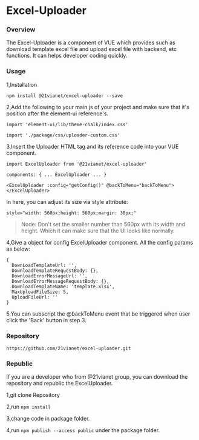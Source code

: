 # Excel-Uploader

### Overview
 The Excel-Uploader is a component of VUE which provides such as
 download template excel file and upload excel file with backend, etc functions.
 It can helps developer coding quickly.
 
### Usage

 1,Installation
 
` npm install @21vianet/excel-uploader --save `

 2,Add the following to your main.js of your project and 
 make sure that it's position after the element-ui reference's.
 
 `import 'element-ui/lib/theme-chalk/index.css'`

 `import './package/css/uploader-custom.css'`
 
 3,Insert the Uploader HTML tag and its reference code into your VUE component.
 
 `import ExcelUploader from '@21vianet/excel-uploader'`
 
 `components: {
        ...
        ExcelUploader
        ...
 }`
 
 `<ExcelUploader :config="getConfig()" @backToMenu="backToMenu"></ExcelUploader>`
 
 In here, you can adjust its size via style attribute:
 
 `style="width: 560px;height: 560px;margin: 30px;"`
 
 > Node: Don't set the smaller number than 560px with its width and height. Which it can make sure that the UI looks like normally.
 
 4,Give a object for config ExcelUploader component. All the config params as below:
 
 ``` 
 {                
   DownLoadTemplateUrl: '',
   DownloadTemplateRequestBody: {},
   DownloadErrorMessageUrl: '',
   DownloadErrorMessageRequestBody: {},
   DownloadTemplateName: 'template.xlsx',
   MaxUploadFileSize: 5,
   UploadFileUrl: ''
 }
 
 ```
 
 5,You can subscript the @backToMenu event that be triggered when user click the 'Back' button in step 3. 
 
### Repository

  `https://github.com/21vianet/excel-uploader.git`

### Republic

If you are a developer who from @21vianet group, you can download the repository and republic the ExcelUploader.

1,git clone Repository

2,run `npm install`

3,change code in package folder.

4,run ` npm publish --access public ` under the package folder.

